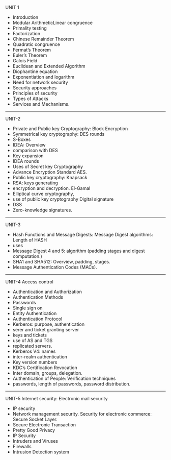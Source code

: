 UNIT 1

- Introduction
- Modular ArithmeticLinear congruence
- Primality testing
- Factorization
- Chinese Remainder Theorem
- Quadratic congruence
- Fermat’s Theorem
- Euler’s Theorem
- Galois Field
- Euclidean and Extended Algorithm
- Diophantine equation
- Exponentiation and logarithm
- Need for network security
- Security approaches
- Principles of security
- Types of Attacks
- Services and Mechanisms.

---

UNIT-2

- Private and Public key Cryptography: Block Encryption
- Symmetrical key cryptography: DES rounds
- S-Boxes
- IDEA: Overview
- comparison with DES
- Key expansion
- IDEA rounds
- Uses of Secret key Cryptography
- Advance Encryption Standard AES.
- Public key cryptography: Knapsack
- RSA: keys generating
- encryption and decryption. El-Gamal
- Elliptical curve cryptography,
- use of public key cryptography Digital signature
- DSS
- Zero-knowledge signatures.

---

UNIT-3

- Hash Functions and Message Digests: Message Digest algorithms: Length of HASH
- uses
- Message Digest 4 and 5: algorithm (padding stages and digest computation.)
- SHA1 and SHA512: Overview, padding, stages.
- Message Authentication Codes (MACs).

---

UNIT-4 Access control

- Authentication and Authorization
- Authentication Methods
- Passwords
- Single sign on
- Entity Authentication
- Authentication Protocol
- Kerberos: purpose, authentication
- serer and ticket granting server
- keys and tickets
- use of AS and TGS
- replicated servers.
- Kerberos V4: names
- inter-realm authentication
- Key version numbers
- KDC’s Certification Revocation
- Inter domain, groups, delegation.
- Authentication of People: Verification techniques
- passwords, length of passwords, password distribution.

---

UNIT-5 Internet security: Electronic mail security

- IP security
- Network management security. Security for electronic commerce: Secure Socket Layer.
- Secure Electronic Transaction
- Pretty Good Privacy
- IP Security
- Intruders and Viruses
- Firewalls
- Intrusion Detection system
